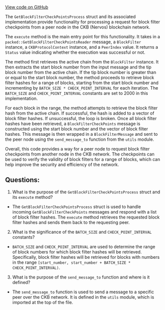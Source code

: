 [View code on GitHub](https://github.com/nervosnetwork/ckb/sync/src/filter/get_block_filter_check_points_process.rs)

The `GetBlockFilterCheckPointsProcess` struct and its associated implementation provide functionality for processing a request for block filter checkpoints from a peer node in the CKB (Nervos) blockchain network. 

The `execute` method is the main entry point for this functionality. It takes in a `packed::GetBlockFilterCheckPointsReader` message, a `BlockFilter` instance, a `CKBProtocolContext` instance, and a `PeerIndex` value. It returns a `Status` value indicating whether the execution was successful or not.

The method first retrieves the active chain from the `BlockFilter` instance. It then extracts the start block number from the input message and the tip block number from the active chain. If the tip block number is greater than or equal to the start block number, the method proceeds to retrieve block filter hashes for a range of blocks, starting from the start block number and incrementing by `BATCH_SIZE * CHECK_POINT_INTERVAL` for each iteration. The `BATCH_SIZE` and `CHECK_POINT_INTERVAL` constants are set to 2000 in this implementation.

For each block in the range, the method attempts to retrieve the block filter hash from the active chain. If successful, the hash is added to a vector of block filter hashes. If unsuccessful, the loop is broken. Once all block filter hashes have been retrieved, a `BlockFilterCheckPoints` message is constructed using the start block number and the vector of block filter hashes. This message is then wrapped in a `BlockFilterMessage` and sent to the peer node using the `send_message_to` function from the `utils` module.

Overall, this code provides a way for a peer node to request block filter checkpoints from another node in the CKB network. The checkpoints can be used to verify the validity of block filters for a range of blocks, which can help improve the security and efficiency of the network.
## Questions: 
 1. What is the purpose of the `GetBlockFilterCheckPointsProcess` struct and its `execute` method?
- The `GetBlockFilterCheckPointsProcess` struct is used to handle incoming `GetBlockFilterCheckPoints` messages and respond with a list of block filter hashes. The `execute` method retrieves the requested block filter hashes and sends them back to the requesting peer.
    
2. What is the significance of the `BATCH_SIZE` and `CHECK_POINT_INTERVAL` constants?
- `BATCH_SIZE` and `CHECK_POINT_INTERVAL` are used to determine the range of block numbers for which block filter hashes will be retrieved. Specifically, block filter hashes will be retrieved for blocks with numbers in the range `[start_number, start_number + BATCH_SIZE * CHECK_POINT_INTERVAL)`.

3. What is the purpose of the `send_message_to` function and where is it defined?
- The `send_message_to` function is used to send a message to a specific peer over the CKB network. It is defined in the `utils` module, which is imported at the top of the file.